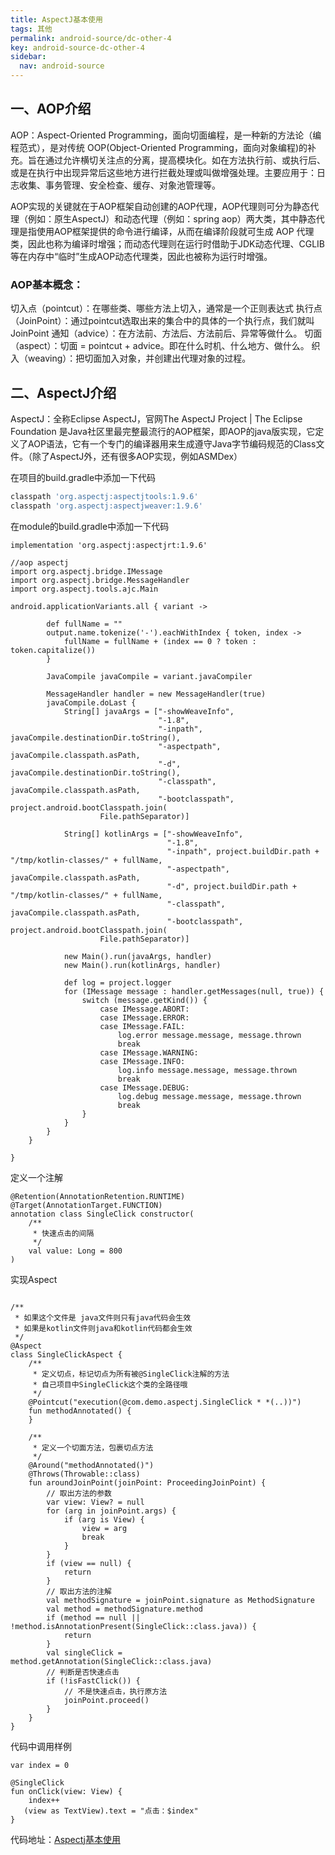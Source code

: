 ```yaml
---
title: AspectJ基本使用
tags: 其他
permalink: android-source/dc-other-4
key: android-source-dc-other-4
sidebar:
  nav: android-source
---
```


## 一、AOP介绍

AOP：Aspect-Oriented Programming，面向切面编程，是一种新的方法论（编程范式），是对传统 OOP(Object-Oriented Programming，面向对象编程)的补充。旨在通过允许横切关注点的分离，提高模块化。如在方法执行前、或执行后、或是在执行中出现异常后这些地方进行拦截处理或叫做增强处理。主要应用于：日志收集、事务管理、安全检查、缓存、对象池管理等。

AOP实现的关键就在于AOP框架自动创建的AOP代理，AOP代理则可分为静态代理（例如：原生AspectJ）和动态代理（例如：spring aop）两大类，其中静态代理是指使用AOP框架提供的命令进行编译，从而在编译阶段就可生成 AOP 代理类，因此也称为编译时增强；而动态代理则在运行时借助于JDK动态代理、CGLIB等在内存中“临时”生成AOP动态代理类，因此也被称为运行时增强。

### AOP基本概念：

切入点（pointcut）：在哪些类、哪些方法上切入，通常是一个正则表达式
执行点（JoinPoint）：通过pointcut选取出来的集合中的具体的一个执行点，我们就叫JoinPoint
通知（advice）：在方法前、方法后、方法前后、异常等做什么。
切面（aspect）：切面 = pointcut + advice。即在什么时机、什么地方、做什么。
织入（weaving）：把切面加入对象，并创建出代理对象的过程。

<!--more-->

## 二、AspectJ介绍

AspectJ：全称Eclipse AspectJ，官网The AspectJ Project | The Eclipse Foundation 是Java社区里最完整最流行的AOP框架，即AOP的java版实现，它定义了AOP语法，它有一个专门的编译器用来生成遵守Java字节编码规范的Class文件。（除了AspectJ外，还有很多AOP实现，例如ASMDex）



在项目的build.gradle中添加一下代码

```groovy
classpath 'org.aspectj:aspectjtools:1.9.6'
classpath 'org.aspectj:aspectjweaver:1.9.6'

```

在module的build.gradle中添加一下代码

```
implementation 'org.aspectj:aspectjrt:1.9.6'
```



```
//aop aspectj
import org.aspectj.bridge.IMessage
import org.aspectj.bridge.MessageHandler
import org.aspectj.tools.ajc.Main

android.applicationVariants.all { variant ->

        def fullName = ""
        output.name.tokenize('-').eachWithIndex { token, index ->
            fullName = fullName + (index == 0 ? token : token.capitalize())
        }

        JavaCompile javaCompile = variant.javaCompiler

        MessageHandler handler = new MessageHandler(true)
        javaCompile.doLast {
            String[] javaArgs = ["-showWeaveInfo",
                                 "-1.8",
                                 "-inpath", javaCompile.destinationDir.toString(),
                                 "-aspectpath", javaCompile.classpath.asPath,
                                 "-d", javaCompile.destinationDir.toString(),
                                 "-classpath", javaCompile.classpath.asPath,
                                 "-bootclasspath", project.android.bootClasspath.join(
                    File.pathSeparator)]

            String[] kotlinArgs = ["-showWeaveInfo",
                                   "-1.8",
                                   "-inpath", project.buildDir.path + "/tmp/kotlin-classes/" + fullName,
                                   "-aspectpath", javaCompile.classpath.asPath,
                                   "-d", project.buildDir.path + "/tmp/kotlin-classes/" + fullName,
                                   "-classpath", javaCompile.classpath.asPath,
                                   "-bootclasspath", project.android.bootClasspath.join(
                    File.pathSeparator)]

            new Main().run(javaArgs, handler)
            new Main().run(kotlinArgs, handler)

            def log = project.logger
            for (IMessage message : handler.getMessages(null, true)) {
                switch (message.getKind()) {
                    case IMessage.ABORT:
                    case IMessage.ERROR:
                    case IMessage.FAIL:
                        log.error message.message, message.thrown
                        break
                    case IMessage.WARNING:
                    case IMessage.INFO:
                        log.info message.message, message.thrown
                        break
                    case IMessage.DEBUG:
                        log.debug message.message, message.thrown
                        break
                }
            }
        }
    }

}
```





定义一个注解

```
@Retention(AnnotationRetention.RUNTIME)
@Target(AnnotationTarget.FUNCTION)
annotation class SingleClick constructor(
    /**
     * 快速点击的间隔
     */
    val value: Long = 800
)
```



实现Aspect

```

/**
 * 如果这个文件是 java文件则只有java代码会生效
 * 如果是kotlin文件则java和kotlin代码都会生效
 */
@Aspect
class SingleClickAspect {
    /**
     * 定义切点，标记切点为所有被@SingleClick注解的方法
     * 自己项目中SingleClick这个类的全路径哦
     */
    @Pointcut("execution(@com.demo.aspectj.SingleClick * *(..))")
    fun methodAnnotated() {
    }

    /**
     * 定义一个切面方法，包裹切点方法
     */
    @Around("methodAnnotated()")
    @Throws(Throwable::class)
    fun aroundJoinPoint(joinPoint: ProceedingJoinPoint) {
        // 取出方法的参数
        var view: View? = null
        for (arg in joinPoint.args) {
            if (arg is View) {
                view = arg
                break
            }
        }
        if (view == null) {
            return
        }
        // 取出方法的注解
        val methodSignature = joinPoint.signature as MethodSignature
        val method = methodSignature.method
        if (method == null || !method.isAnnotationPresent(SingleClick::class.java)) {
            return
        }
        val singleClick = method.getAnnotation(SingleClick::class.java)
        // 判断是否快速点击
        if (!isFastClick()) {
            // 不是快速点击，执行原方法
            joinPoint.proceed()
        }
    }
}
```



代码中调用样例

```
var index = 0

@SingleClick
fun onClick(view: View) {
    index++
   (view as TextView).text = "点击：$index"
}
```



代码地址：[Aspectj基本使用](https://github.com/QingDian-Fan/ArchitectureProjects/tree/master/AspectjProject)
